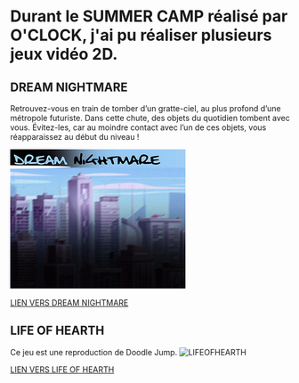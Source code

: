# Durant le SUMMER CAMP réalisé par O'CLOCK, j'ai pu réaliser plusieurs jeux vidéo 2D.

## DREAM NIGHTMARE

Retrouvez-vous en train de tomber d’un gratte-ciel, au plus profond d’une métropole futuriste.
Dans cette chute, des objets du quotidien tombent avec vous. Évitez-les, car au moindre contact avec l’un de ces objets, vous réapparaissez au début du niveau !

![DREAMNIGHTMARE](./dreamNightMare.jpg)

[LIEN VERS DREAM NIGHTMARE](https://a-rthuuur.itch.io/nightmare)


## LIFE OF HEARTH

Ce jeu est une reproduction de Doodle Jump.
![LIFEOFHEARTH](./lifeOfHearth)

[LIEN VERS LIFE OF HEARTH](https://a-rthuuur.itch.io/life-of-hearth)
